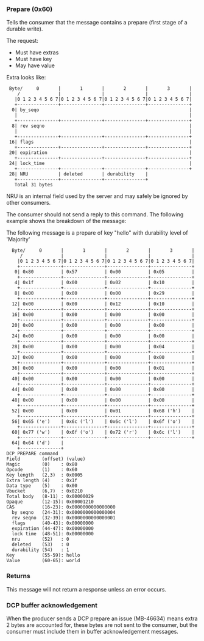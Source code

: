 ### Prepare (0x60)

Tells the consumer that the message contains a prepare (first stage of a
durable write).

The request:
* Must have extras
* Must have key
* May have value

Extra looks like:

     Byte/     0       |       1       |       2       |       3       |
        /              |               |               |               |
       |0 1 2 3 4 5 6 7|0 1 2 3 4 5 6 7|0 1 2 3 4 5 6 7|0 1 2 3 4 5 6 7|
       +---------------+---------------+---------------+---------------+
      0| by_seqo                                                       |
       |                                                               |
       +---------------+---------------+---------------+---------------+
      8| rev seqno                                                     |
       |                                                               |
       +---------------+---------------+---------------+---------------+
     16| flags                                                         |
       +---------------+---------------+---------------+---------------+
     20| expiration                                                    |
       +---------------+---------------+---------------+---------------+
     24| lock_time                                                     |
       +---------------+---------------+---------------+---------------+
     28| NRU           | deleted       | durability    |
       +---------------+---------------+---------------+
       Total 31 bytes

NRU is an internal field used by the server and may safely be ignored by other consumers.

The consumer should not send a reply to this command. The following example shows the breakdown of the message:

The following message is a prepare of key "hello" with durability level of 'Majority'


      Byte/     0       |       1       |       2       |       3       |
         /              |               |               |               |
        |0 1 2 3 4 5 6 7|0 1 2 3 4 5 6 7|0 1 2 3 4 5 6 7|0 1 2 3 4 5 6 7|
        +---------------+---------------+---------------+---------------+
       0| 0x80          | 0x57          | 0x00          | 0x05          |
        +---------------+---------------+---------------+---------------+
       4| 0x1f          | 0x00          | 0x02          | 0x10          |
        +---------------+---------------+---------------+---------------+
       8| 0x00          | 0x00          | 0x00          | 0x29          |
        +---------------+---------------+---------------+---------------+
      12| 0x00          | 0x00          | 0x12          | 0x10          |
        +---------------+---------------+---------------+---------------+
      16| 0x00          | 0x00          | 0x00          | 0x00          |
        +---------------+---------------+---------------+---------------+
      20| 0x00          | 0x00          | 0x00          | 0x00          |
        +---------------+---------------+---------------+---------------+
      24| 0x00          | 0x00          | 0x00          | 0x00          |
        +---------------+---------------+---------------+---------------+
      28| 0x00          | 0x00          | 0x00          | 0x04          |
        +---------------+---------------+---------------+---------------+
      32| 0x00          | 0x00          | 0x00          | 0x00          |
        +---------------+---------------+---------------+---------------+
      36| 0x00          | 0x00          | 0x00          | 0x01          |
        +---------------+---------------+---------------+---------------+
      40| 0x00          | 0x00          | 0x00          | 0x00          |
        +---------------+---------------+---------------+---------------+
      44| 0x00          | 0x00          | 0x00          | 0x00          |
        +---------------+---------------+---------------+---------------+
      48| 0x00          | 0x00          | 0x00          | 0x00          |
        +---------------+---------------+---------------+---------------+
      52| 0x00          | 0x00          | 0x01          | 0x68 ('h')    |
        +---------------+---------------+---------------+---------------+
      56| 0x65 ('e')    | 0x6c ('l')    | 0x6c ('l')    | 0x6f ('o')    |
        +---------------+---------------+---------------+---------------+
      60| 0x77 ('w')    | 0x6f ('o')    | 0x72 ('r')    | 0x6c ('l')    |
        +---------------+---------------+---------------+---------------+
      64| 0x64 ('d')    |
        +---------------+
    DCP_PREPARE command
    Field        (offset) (value)
    Magic        (0)    : 0x80
    Opcode       (1)    : 0x60
    Key length   (2,3)  : 0x0005
    Extra length (4)    : 0x1f
    Data type    (5)    : 0x00
    Vbucket      (6,7)  : 0x0210
    Total body   (8-11) : 0x00000029
    Opaque       (12-15): 0x00001210
    CAS          (16-23): 0x0000000000000000
      by seqno   (24-31): 0x0000000000000004
      rev seqno  (32-39): 0x0000000000000001
      flags      (40-43): 0x00000000
      expiration (44-47): 0x00000000
      lock time  (48-51): 0x00000000
      nru        (52)   : 0
      deleted    (53)   : 0
      durability (54)   : 1
    Key          (55-59): hello
    Value        (60-65): world

### Returns

This message will not return a response unless an error occurs.

### DCP buffer acknowledgement

When the producer sends a DCP prepare an issue (MB-46634) means extra 2 bytes are accounted for,
these bytes are not sent to the consumer, but the consumer must include them
in buffer acknowledgement messages.
